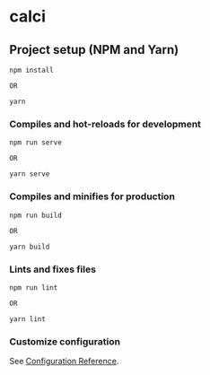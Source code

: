 # calci

## Project setup (NPM and Yarn)
```
npm install

OR

yarn
```

### Compiles and hot-reloads for development
```
npm run serve

OR

yarn serve
```

### Compiles and minifies for production
```
npm run build

OR 

yarn build
```

### Lints and fixes files
```
npm run lint

OR

yarn lint
```

### Customize configuration
See [Configuration Reference](https://cli.vuejs.org/config/).
